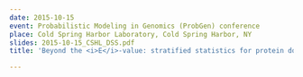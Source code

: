```yaml
---
date: 2015-10-15
event: Probabilistic Modeling in Genomics (ProbGen) conference
place: Cold Spring Harbor Laboratory, Cold Spring Harbor, NY
slides: 2015-10-15_CSHL_DSS.pdf
title: 'Beyond the <i>E</i>-value: stratified statistics for protein domain prediction'

---
```

